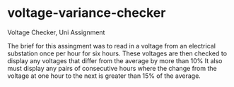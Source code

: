 # voltage-variance-checker
Voltage Checker, Uni Assignment

The brief for this assingment was to read in a voltage from an electrical substation once per hour for six hours.
These voltages are then checked to display any voltages that differ from the average by more than 10% 
It also must display any pairs of consecutive hours where the change from the voltage at one hour to the next is greater than 15% of the average.
